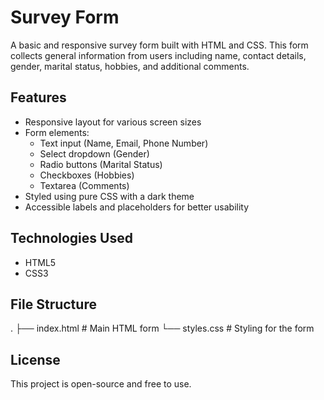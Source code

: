 # Survey Form

A basic and responsive survey form built with HTML and CSS. This form collects general information from users including name, contact details, gender, marital status, hobbies, and additional comments.

## Features

- Responsive layout for various screen sizes
- Form elements:
  - Text input (Name, Email, Phone Number)
  - Select dropdown (Gender)
  - Radio buttons (Marital Status)
  - Checkboxes (Hobbies)
  - Textarea (Comments)
- Styled using pure CSS with a dark theme
- Accessible labels and placeholders for better usability

## Technologies Used

- HTML5
- CSS3

## File Structure
.
├── index.html # Main HTML form
└── styles.css # Styling for the form

## License

This project is open-source and free to use.

